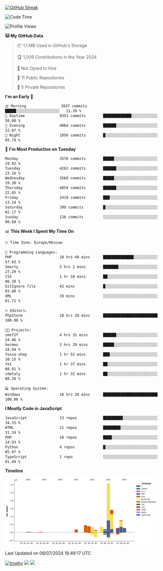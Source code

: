 [![GitHub Streak](https://github-readme-streak-stats.herokuapp.com/?user=yogik10)](https://git.io/streak-stats)
<!--START_SECTION:waka-->
![Code Time](http://img.shields.io/badge/Code%20Time-672%20hrs%2014%20mins-blue)

![Profile Views](http://img.shields.io/badge/Profile%20Views-0-blue)

**🐱 My GitHub Data** 

> 📦 1.1 MB Used in GitHub's Storage 
 > 
> 🏆 1,009 Contributions in the Year 2024
 > 
> 🚫 Not Opted to Hire
 > 
> 📜 11 Public Repositories 
 > 
> 🔑 5 Private Repositories 
 > 
**I'm an Early 🐤** 

```text
🌞 Morning                3937 commits        █████░░░░░░░░░░░░░░░░░░░░   21.39 % 
🌆 Daytime                9353 commits        █████████████░░░░░░░░░░░░   50.80 % 
🌃 Evening                4064 commits        ██████░░░░░░░░░░░░░░░░░░░   22.07 % 
🌙 Night                  1056 commits        █░░░░░░░░░░░░░░░░░░░░░░░░   05.74 % 
```
📅 **I'm Most Productive on Tuesday** 

```text
Monday                   3576 commits        █████░░░░░░░░░░░░░░░░░░░░   19.42 % 
Tuesday                  4263 commits        ██████░░░░░░░░░░░░░░░░░░░   23.16 % 
Wednesday                3568 commits        █████░░░░░░░░░░░░░░░░░░░░   19.38 % 
Thursday                 4059 commits        ██████░░░░░░░░░░░░░░░░░░░   22.05 % 
Friday                   2419 commits        ███░░░░░░░░░░░░░░░░░░░░░░   13.14 % 
Saturday                 399 commits         █░░░░░░░░░░░░░░░░░░░░░░░░   02.17 % 
Sunday                   126 commits         ░░░░░░░░░░░░░░░░░░░░░░░░░   00.68 % 
```


📊 **This Week I Spent My Time On** 

```text
🕑︎ Time Zone: Europe/Moscow

💬 Programming Languages: 
PHP                      10 hrs 40 mins      ██████████████░░░░░░░░░░░   57.83 % 
Smarty                   5 hrs 2 mins        ███████░░░░░░░░░░░░░░░░░░   27.29 % 
CSS                      1 hr 10 mins        ██░░░░░░░░░░░░░░░░░░░░░░░   06.38 % 
GitIgnore file           42 mins             █░░░░░░░░░░░░░░░░░░░░░░░░   03.80 % 
XML                      19 mins             ░░░░░░░░░░░░░░░░░░░░░░░░░   01.72 % 

🔥 Editors: 
PhpStorm                 18 hrs 28 mins      █████████████████████████   100.00 % 

🐱‍💻 Projects: 
smsf2f                   4 hrs 31 mins       ██████░░░░░░░░░░░░░░░░░░░   24.46 % 
hermes                   3 hrs 29 mins       █████░░░░░░░░░░░░░░░░░░░░   18.94 % 
fossa-shop               1 hr 52 mins        ███░░░░░░░░░░░░░░░░░░░░░░   10.15 % 
tkt                      1 hr 37 mins        ██░░░░░░░░░░░░░░░░░░░░░░░   08.81 % 
vdetaly                  1 hr 32 mins        ██░░░░░░░░░░░░░░░░░░░░░░░   08.39 % 

💻 Operating System: 
Windows                  18 hrs 28 mins      █████████████████████████   100.00 % 
```

**I Mostly Code in JavaScript** 

```text
JavaScript               23 repos            █████████░░░░░░░░░░░░░░░░   34.33 % 
HTML                     21 repos            ████████░░░░░░░░░░░░░░░░░   31.34 % 
PHP                      10 repos            ████░░░░░░░░░░░░░░░░░░░░░   14.93 % 
Python                   4 repos             █░░░░░░░░░░░░░░░░░░░░░░░░   05.97 % 
TypeScript               1 repo              ░░░░░░░░░░░░░░░░░░░░░░░░░   01.49 % 
```



**Timeline**

![Lines of Code chart](https://raw.githubusercontent.com/Yogik10/Yogik10/main/assets/bar_graph.png)


 Last Updated on 08/07/2024 18:49:17 UTC
<!--END_SECTION:waka-->
[![trophy](https://github-profile-trophy.vercel.app/?username=yogik10)](https://github.com/ryo-ma/github-profile-trophy)
![](https://github-profile-summary-cards.vercel.app/api/cards/profile-details?username=yogik10&theme=solarized_dark)
![](https://github-profile-summary-cards.vercel.app/api/cards/most-commit-language?username=yogik10&theme=solarized_dark)


